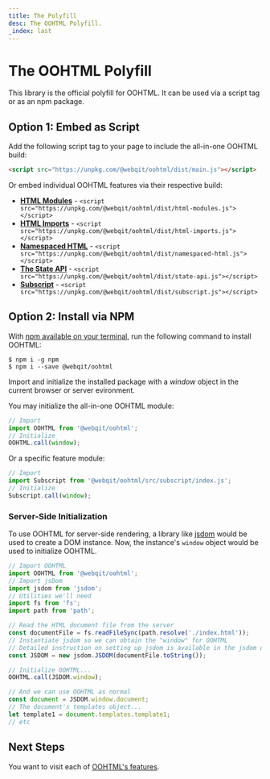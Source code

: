 ```yaml
---
title: The Polyfill
desc: The OOHTML Polyfill.
_index: last
---
```

# The OOHTML Polyfill

This library is the official polyfill for OOHTML. It can be used via a script tag or as an npm package.

## Option 1: Embed as Script 

Add the following script tag to your page to include the all-in-one OOHTML build:

  ```html
  <script src="https://unpkg.com/@webqit/oohtml/dist/main.js"></script>
  ```

Or embed individual OOHTML features via their respective build:

  + **[HTML Modules](../../spec/html-modules)** - `<script src="https://unpkg.com/@webqit/oohtml/dist/html-modules.js"></script>`
  + **[HTML Imports](../../spec/html-imports)** - `<script src="https://unpkg.com/@webqit/oohtml/dist/html-imports.js"></script>`
  + **[Namespaced HTML](../../spec/namespaced-html)** - `<script src="https://unpkg.com/@webqit/oohtml/dist/namespaced-html.js"></script>`
  + **[The State API](../../spec/the-state-api)** - `<script src="https://unpkg.com/@webqit/oohtml/dist/state-api.js"></script>`
  + **[Subscript](../../spec/subscript)** - `<script src="https://unpkg.com/@webqit/oohtml/dist/subscript.js"></script>`

## Option 2: Install via NPM

With [npm available on your terminal](https://docs.npmjs.com/downloading-and-installing-node-js-and-npm), run the following command to install OOHTML:

```text
$ npm i -g npm
$ npm i --save @webqit/oohtml
```

Import and initialize the installed package with a *window* object in the current browser or server evironment.

You may initialize the all-in-one OOHTML module:

```js
// Import
import OOHTML from '@webqit/oohtml';
// Initialize
OOHTML.call(window);
```

Or a specific feature module:

```js
// Import
import Subscript from '@webqit/oohtml/src/subscript/index.js';
// Initialize
Subscript.call(window);
```

### Server-Side Initialization

To use OOHTML for server-side rendering, a library like [jsdom](https://github.com/jsdom/jsdom) would be used to create a DOM instance. Now, the instance's `window` object would be used to initialize OOHTML.

```js
// Import OOHTML
import OOHTML from '@webqit/oohtml';
// Import jsDom
import jsdom from 'jsdom';
// Utilities we'll need
import fs from 'fs';
import path from 'path';

// Read the HTML document file from the server
const documentFile = fs.readFileSync(path.resolve('./index.html'));
// Instantiate jsdom so we can obtain the "window" for OOHTML
// Detailed instruction on setting up jsdom is available in the jsdom docs
const JSDOM = new jsdom.JSDOM(documentFile.toString());

// Initialize OOHTML...
OOHTML.call(JSDOM.window);

// And we can use OOHTML as normal
const document = JSDOM.window.document;
// The document's templates object...
let template1 = document.templates.template1;
// etc
```

## Next Steps

You want to visit each of [OOHTML's features](../../spec).



